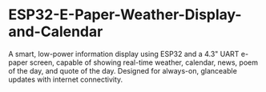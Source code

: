# ESP32-E-Paper-Weather-Display-and-Calendar
A smart, low-power information display using ESP32 and a 4.3" UART e-paper screen, capable of showing real-time weather, calendar, news, poem of the day, and quote of the day. Designed for always-on, glanceable updates with internet connectivity.
